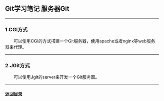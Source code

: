 ## Git学习笔记 服务器Git
---
### 1.CGI方式

&emsp;&emsp;可以使用CGI的方式搭建一个Git服务器，使用apache或者nginx等web服务器来代理。

---
### 2.JGit方式

&emsp;&emsp;可以使用Jgit的server来开发一个Git服务器。


---

#### [返回目录](./)
